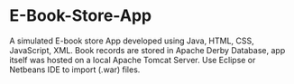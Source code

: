 # E-Book-Store-App
A simulated E-book store App developed using Java, HTML, CSS, JavaScript, XML. 
Book records are stored in Apache Derby Database, app itself was hosted on a local Apache Tomcat Server. 
Use Eclipse or Netbeans IDE to import (.war) files.
